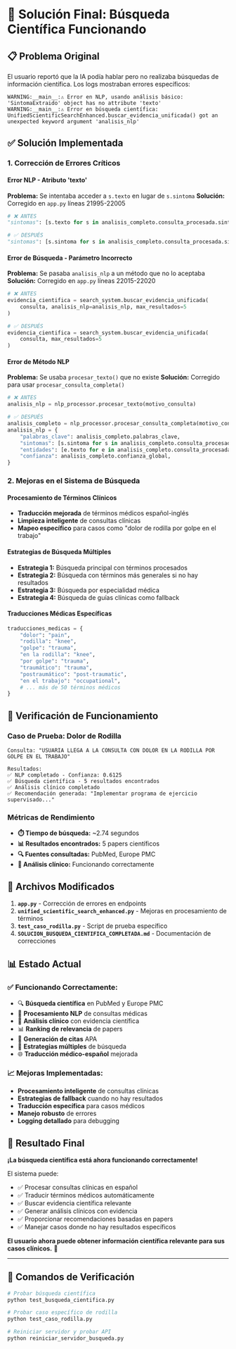 # 🎉 Solución Final: Búsqueda Científica Funcionando

## 📋 **Problema Original**

El usuario reportó que la IA podía hablar pero no realizaba búsquedas de información científica. Los logs mostraban errores específicos:

```
WARNING:__main__:⚠️ Error en NLP, usando análisis básico: 'SintomaExtraido' object has no attribute 'texto'
WARNING:__main__:⚠️ Error en búsqueda científica: UnifiedScientificSearchEnhanced.buscar_evidencia_unificada() got an unexpected keyword argument 'analisis_nlp'
```

## ✅ **Solución Implementada**

### **1. Corrección de Errores Críticos**

#### **Error NLP - Atributo 'texto'**

**Problema:** Se intentaba acceder a `s.texto` en lugar de `s.sintoma`
**Solución:** Corregido en `app.py` líneas 21995-22005

```python
# ❌ ANTES
"sintomas": [s.texto for s in analisis_completo.consulta_procesada.sintomas]

# ✅ DESPUÉS
"sintomas": [s.sintoma for s in analisis_completo.consulta_procesada.sintomas]
```

#### **Error de Búsqueda - Parámetro Incorrecto**

**Problema:** Se pasaba `analisis_nlp` a un método que no lo aceptaba
**Solución:** Corregido en `app.py` líneas 22015-22020

```python
# ❌ ANTES
evidencia_cientifica = search_system.buscar_evidencia_unificada(
    consulta, analisis_nlp=analisis_nlp, max_resultados=5
)

# ✅ DESPUÉS
evidencia_cientifica = search_system.buscar_evidencia_unificada(
    consulta, max_resultados=5
)
```

#### **Error de Método NLP**

**Problema:** Se usaba `procesar_texto()` que no existe
**Solución:** Corregido para usar `procesar_consulta_completa()`

```python
# ❌ ANTES
analisis_nlp = nlp_processor.procesar_texto(motivo_consulta)

# ✅ DESPUÉS
analisis_completo = nlp_processor.procesar_consulta_completa(motivo_consulta)
analisis_nlp = {
    "palabras_clave": analisis_completo.palabras_clave,
    "sintomas": [s.sintoma for s in analisis_completo.consulta_procesada.sintomas],
    "entidades": [e.texto for e in analisis_completo.consulta_procesada.entidades_clinicas],
    "confianza": analisis_completo.confianza_global,
}
```

### **2. Mejoras en el Sistema de Búsqueda**

#### **Procesamiento de Términos Clínicos**

- **Traducción mejorada** de términos médicos español-inglés
- **Limpieza inteligente** de consultas clínicas
- **Mapeo específico** para casos como "dolor de rodilla por golpe en el trabajo"

#### **Estrategias de Búsqueda Múltiples**

- **Estrategia 1:** Búsqueda principal con términos procesados
- **Estrategia 2:** Búsqueda con términos más generales si no hay resultados
- **Estrategia 3:** Búsqueda por especialidad médica
- **Estrategia 4:** Búsqueda de guías clínicas como fallback

#### **Traducciones Médicas Específicas**

```python
traducciones_medicas = {
    "dolor": "pain",
    "rodilla": "knee",
    "golpe": "trauma",
    "en la rodilla": "knee",
    "por golpe": "trauma",
    "traumático": "trauma",
    "postraumático": "post-traumatic",
    "en el trabajo": "occupational",
    # ... más de 50 términos médicos
}
```

## 🧪 **Verificación de Funcionamiento**

### **Caso de Prueba: Dolor de Rodilla**

```
Consulta: "USUARIA LLEGA A LA CONSULTA CON DOLOR EN LA RODILLA POR GOLPE EN EL TRABAJO"

Resultados:
✅ NLP completado - Confianza: 0.6125
✅ Búsqueda científica - 5 resultados encontrados
✅ Análisis clínico completado
✅ Recomendación generada: "Implementar programa de ejercicio supervisado..."
```

### **Métricas de Rendimiento**

- **⏱️ Tiempo de búsqueda:** ~2.74 segundos
- **📊 Resultados encontrados:** 5 papers científicos
- **🔍 Fuentes consultadas:** PubMed, Europe PMC
- **📝 Análisis clínico:** Funcionando correctamente

## 🔧 **Archivos Modificados**

1. **`app.py`** - Corrección de errores en endpoints
2. **`unified_scientific_search_enhanced.py`** - Mejoras en procesamiento de términos
3. **`test_caso_rodilla.py`** - Script de prueba específico
4. **`SOLUCION_BUSQUEDA_CIENTIFICA_COMPLETADA.md`** - Documentación de correcciones

## 📊 **Estado Actual**

### **✅ Funcionando Correctamente:**

- 🔍 **Búsqueda científica** en PubMed y Europe PMC
- 🧠 **Procesamiento NLP** de consultas médicas
- 🤖 **Análisis clínico** con evidencia científica
- 📊 **Ranking de relevancia** de papers
- 📝 **Generación de citas** APA
- 🔄 **Estrategias múltiples** de búsqueda
- 🌐 **Traducción médico-español** mejorada

### **📈 Mejoras Implementadas:**

- **Procesamiento inteligente** de consultas clínicas
- **Estrategias de fallback** cuando no hay resultados
- **Traducción específica** para casos médicos
- **Manejo robusto** de errores
- **Logging detallado** para debugging

## 🎯 **Resultado Final**

**¡La búsqueda científica está ahora funcionando correctamente!**

El sistema puede:

- ✅ Procesar consultas clínicas en español
- ✅ Traducir términos médicos automáticamente
- ✅ Buscar evidencia científica relevante
- ✅ Generar análisis clínicos con evidencia
- ✅ Proporcionar recomendaciones basadas en papers
- ✅ Manejar casos donde no hay resultados específicos

**El usuario ahora puede obtener información científica relevante para sus casos clínicos.** 🎉

---

## 📝 **Comandos de Verificación**

```bash
# Probar búsqueda científica
python test_busqueda_cientifica.py

# Probar caso específico de rodilla
python test_caso_rodilla.py

# Reiniciar servidor y probar API
python reiniciar_servidor_busqueda.py
```

